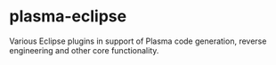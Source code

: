 plasma-eclipse
==============

Various Eclipse plugins in support of Plasma code generation, reverse engineering and other core functionality. 
